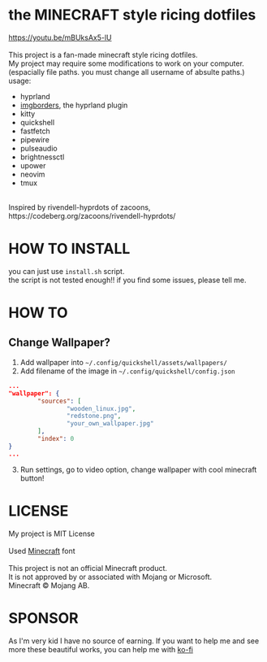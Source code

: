 # the MINECRAFT style ricing dotfiles
https://youtu.be/mBUksAx5-lU<br>
<br>
This project is a fan-made minecraft style ricing dotfiles.<br>
My project may require some modifications to work on your computer. (espacially file paths. you must change all username of absulte paths.)<br>
usage:
- hyprland
- [imgborders](https://codeberg.org/zacoons/imgborders), the hyprland plugin
- kitty
- quickshell
- fastfetch
- pipewire
- pulseaudio
- brightnessctl
- upower
- neovim
- tmux
<br>
Inspired by rivendell-hyprdots of zacoons,<br>
https://codeberg.org/zacoons/rivendell-hyprdots/

# HOW TO INSTALL
you can just use `install.sh` script.<br>
the script is not tested enough!! if you find some issues, please tell me.

# HOW TO
## Change Wallpaper?
1. Add wallpaper into `~/.config/quickshell/assets/wallpapers/`
2. Add filename of the image in `~/.config/quickshell/config.json`
```json
...
"wallpaper": {
        "sources": [
                "wooden_linux.jpg",
                "redstone.png",
                "your_own_wallpaper.jpg"
        ],
        "index": 0
}
...
```
3. Run settings, go to video option, change wallpaper with cool minecraft button!

# LICENSE
My project is MIT License<br>
<br>
Used [Minecraft](https://github.com/IdreesInc/Minecraft-Font) font<br>
<br>
This project is not an official Minecraft product.<br>
It is not approved by or associated with Mojang or Microsoft.<br>
Minecraft © Mojang AB.<br>

# SPONSOR
As I'm very kid I have no source of earning. If you want to help me and see more these beautiful works, you can help me with [ko-fi](https://ko-fi.com/hooss)
